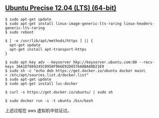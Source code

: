 ## [Ubuntu Precise 12.04 (LTS) (64-bit)](https://docs.docker.com/installation/ubuntulinux/#ubuntu-precise-1204-lts-64-bit)

	$ sudo apt-get update
	$ sudo apt-get install linux-image-generic-lts-raring linux-headers-generic-lts-raring
	$ sudo reboot

    $ [ -e /usr/lib/apt/methods/https ] || {
      apt-get update
      apt-get install apt-transport-https
    }
    
    $ sudo apt-key adv --keyserver hkp://keyserver.ubuntu.com:80 --recv-keys 36A1D7869245C8950F966E92D8576A8BA88D21E9
    $ sudo sh -c "echo deb https://get.docker.io/ubuntu docker main\
    > /etc/apt/sources.list.d/docker.list"
    $ sudo apt-get update
    $ sudo apt-get install lxc-docker
    
    $ curl -s https://get.docker.io/ubuntu/ | sudo sh
    
    $ sudo docker run -i -t ubuntu /bin/bash

上述过程在 aws 虚拟机中验证过。
